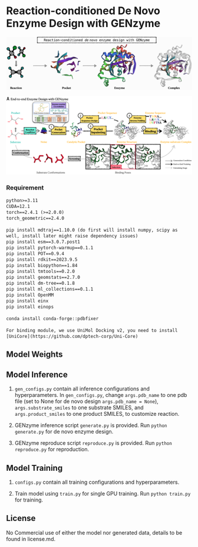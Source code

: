 # Reaction-conditioned De Novo Enzyme Design with GENzyme

![genzyme](./image/genzyme.jpg)

![workflow](./image/workflow.jpg)


### Requirement
```
python>=3.11
CUDA=12.1
torch==2.4.1 (>=2.0.0)
torch_geometric==2.4.0

pip install mdtraj==1.10.0 (do first will install numpy, scipy as well, install later might raise dependency issues)
pip install esm==3.0.7.post1
pip install pytorch-warmup==0.1.1
pip install POT==0.9.4
pip install rdkit==2023.9.5
pip install biopython==1.84
pip install tmtools==0.2.0
pip install geomstats==2.7.0
pip install dm-tree==0.1.8
pip install ml_collections==0.1.1
pip install OpenMM
pip install einx
pip install einops

conda install conda-forge::pdbfixer

For binding module, we use UniMol Docking v2, you need to install [UniCore](https://github.com/dptech-corp/Uni-Core)
```
## Model Weights

## Model Inference
1. ```gen_configs.py``` contain all inference configurations and hyperparameters. In ```gen_configs.py```, change ```args.pdb_name``` to one pdb file (set to None for de novo design ```args.pdb_name = None```), ```args.substrate_smiles``` to one substrate SMILES, and ```args.product_smiles``` to one product SMILES, to customize reaction.

2. GENzyme inference script ```generate.py``` is provided. Run ```python generate.py``` for de novo enzyme design.

3. GENzyme reproduce script ```reproduce.py``` is provided. Run ```python reproduce.py``` for reproduction.

## Model Training

1. ```configs.py``` contain all training configurations and hyperparameters.

2. Train model using ```train.py``` for single GPU training. Run ```python train.py``` for training.

   
## License
No Commercial use of either the model nor generated data, details to be found in license.md.
